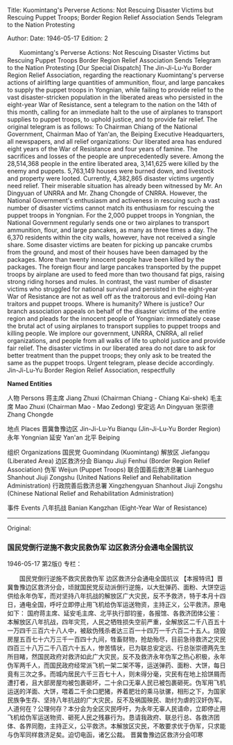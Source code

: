 Title: Kuomintang's Perverse Actions: Not Rescuing Disaster Victims but Rescuing Puppet Troops; Border Region Relief Association Sends Telegram to the Nation Protesting

Author: 
Date: 1946-05-17
Edition: 2

　　Kuomintang's Perverse Actions: Not Rescuing Disaster Victims but Rescuing Puppet Troops
    Border Region Relief Association Sends Telegram to the Nation Protesting
    [Our Special Dispatch] The Jin-Ji-Lu-Yu Border Region Relief Association, regarding the reactionary Kuomintang's perverse actions of airlifting large quantities of ammunition, flour, and large pancakes to supply the puppet troops in Yongnian, while failing to provide relief to the vast disaster-stricken population in the liberated areas who persisted in the eight-year War of Resistance, sent a telegram to the nation on the 14th of this month, calling for an immediate halt to the use of airplanes to transport supplies to puppet troops, to uphold justice, and to provide fair relief. The original telegram is as follows:
    To Chairman Chiang of the National Government, Chairman Mao of Yan'an, the Beiping Executive Headquarters, all newspapers, and all relief organizations:
    Our liberated area has endured eight years of the War of Resistance and four years of famine. The sacrifices and losses of the people are unprecedentedly severe. Among the 28,514,368 people in the entire liberated area, 3,141,625 were killed by the enemy and puppets. 5,763,149 houses were burned down, and livestock and property were looted. Currently, 4,382,865 disaster victims urgently need relief. Their miserable situation has already been witnessed by Mr. An Dingyuan of UNRRA and Mr. Zhang Chongde of CNRRA. However, the National Government's enthusiasm and activeness in rescuing such a vast number of disaster victims cannot match its enthusiasm for rescuing the puppet troops in Yongnian. For the 2,000 puppet troops in Yongnian, the National Government regularly sends one or two airplanes to transport ammunition, flour, and large pancakes, as many as three times a day. The 6,370 residents within the city walls, however, have not received a single share. Some disaster victims are beaten for picking up pancake crumbs from the ground, and most of their houses have been damaged by the packages. More than twenty innocent people have been killed by the packages. The foreign flour and large pancakes transported by the puppet troops by airplane are used to feed more than two thousand fat pigs, raising strong riding horses and mules. In contrast, the vast number of disaster victims who struggled for national survival and persisted in the eight-year War of Resistance are not as well off as the traitorous and evil-doing Han traitors and puppet troops. Where is humanity? Where is justice? Our branch association appeals on behalf of the disaster victims of the entire region and pleads for the innocent people of Yongnian: immediately cease the brutal act of using airplanes to transport supplies to puppet troops and killing people. We implore our government, UNRRA, CNRRA, all relief organizations, and people from all walks of life to uphold justice and provide fair relief. The disaster victims in our liberated area do not dare to ask for better treatment than the puppet troops; they only ask to be treated the same as the puppet troops. Urgent telegram, please decide accordingly.
                                    Jin-Ji-Lu-Yu Border Region Relief Association, respectfully

**Named Entities**

人物 Persons
蒋主席	Jiang Zhuxi (Chairman Chiang - Chiang Kai-shek)
毛主席	Mao Zhuxi (Chairman Mao - Mao Zedong)
安定远	An Dingyuan
张崇德	Zhang Chongde

地点 Places
晋冀鲁豫边区	Jin-Ji-Lu-Yu Bianqu (Jin-Ji-Lu-Yu Border Region)
永年	Yongnian
延安	Yan'an
北平	Beiping

组织 Organizations
国民党	Guomindang (Kuomintang)
解放区	Jiefangqu (Liberated Area)
边区救济分会	Bianqu Jiuji Fenhui (Border Region Relief Association)
伪军	Weijun (Puppet Troops)
联合国善后救济总署  Lianheguo Shanhout Jiuji Zongshu (United Nations Relief and Rehabilitation Administration)
行政院善后救济总署	Xingzhengyuan Shanhout Jiuji Zongshu (Chinese National Relief and Rehabilitation Administration)

事件 Events
八年抗战	Banian Kangzhan (Eight-Year War of Resistance)



<hr /> 

Original: 


### 国民党倒行逆施不救灾民救伪军  边区救济分会通电全国抗议

1946-05-17
第2版()
专栏：

　　国民党倒行逆施不救灾民救伪军
    边区救济分会通电全国抗议
    【本报特讯】晋冀鲁豫边区救济分会，顷就国民党反动派倒行逆施，以大批弹药、面粉、大饼空运供给永年伪军，而对坚持八年抗战的解放区广大灾民，反不予救济，特于本月十四日，通电全国，呼吁立即停止用飞机给伪军运送物资，主持正义，公平救济。原电如下：
    国府蒋主席、延安毛主席、北平执行部钧鉴，各报馆、各救济团体公鉴：
    本解放区八年抗战，四年灾荒，人民之牺牲损失空前严重，全解放区二千八百五十一万四千三百六十八人中，被敌伪残杀者达三百一十四万一千六百二十五人。烧毁房屋五百七十六万三千一百四十九间，牲畜财物，抢劫殆尽，目前急待救济之灾民四百三十八万二千八百六十五人，惨苦情状，已为联总安定远、行总张崇德两先生所目睹，然国民政府对救济如此广大灾民，反不及救济永年伪军之热心积极，永年伪军两千人，而国民政府经常派飞机一架二架不等，运送弹药、面粉、大饼，每日竟有三次之多。而城内居民六千三百七十人，则未得分毫，灾民有在地上拾饼屑而遭打者，且大部房屋均被包裹砸坏，二十余口无辜人民已被包裹砸死。伪军用飞机运送的洋面、大饼，喂着二千余口肥猪，养着肥壮的乘马驮骡，相形之下，为国家民族争生存、坚持八年抗战的广大灾民，反不及祸国殃民、助纣为虐的汉奸伪军。人道何在？公理何存？本分会为全区灾民呼吁，为永年无辜人民请命，立即停止用飞机给伪军运送物资、砸死人民之残暴行为。恳请我政府、联总行总、各救济团体、各界同胞，主持正义，公平救济。本解放区灾民，不敢要求优于伪军，只求能与伪军同样救济足矣。迫切电函，诸乞公裁。
                                    晋冀鲁豫边区救济分会叩寒

